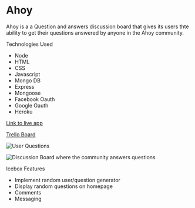 # Ahoy
Ahoy is a a Question and answers discussion board that gives its users thte ability to get their questions answered by anyone in the Ahoy community.

Technologies Used
* Node
* HTML
* CSS
* Javascript
* Mongo DB
* Express
* Mongoose
* Facebook Oauth
* Google Oauth
* Heroku

[Link to live app](https://blooming-brushlands-23099.herokuapp.com/)

[Trello Board](https://trello.com/b/urfF3udP)

![User Questions](https://imgur.com/mz32cro.png)

![Discussion Board where the community answers questions](https://imgur.com/a/qn7XZov.png)

Icebox Features
* Implement random user/question generator
* Display random questions on homepage
* Comments
* Messaging
